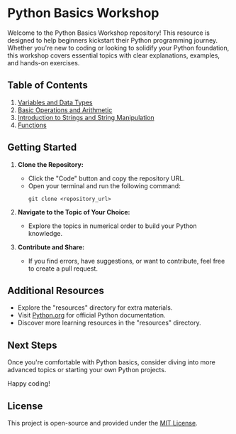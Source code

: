 # Python Basics Workshop

Welcome to the Python Basics Workshop repository! This resource is designed to help beginners kickstart their Python programming journey. Whether you're new to coding or looking to solidify your Python foundation, this workshop covers essential topics with clear explanations, examples, and hands-on exercises.

## Table of Contents

1. [Variables and Data Types](01-variables-and-data-types.md)
2. [Basic Operations and Arithmetic](02-basic-operations.md)
3. [Introduction to Strings and String Manipulation](03-strings-and-manipulation.md)
4. [Functions](04-functions.md)

## Getting Started

1. **Clone the Repository:**
   - Click the "Code" button and copy the repository URL.
   - Open your terminal and run the following command:
     ```shell
     git clone <repository_url>
     ```

2. **Navigate to the Topic of Your Choice:**
   - Explore the topics in numerical order to build your Python knowledge.

3. **Contribute and Share:**
   - If you find errors, have suggestions, or want to contribute, feel free to create a pull request.

## Additional Resources

- Explore the "resources" directory for extra materials.
- Visit [Python.org](https://www.python.org/) for official Python documentation.
- Discover more learning resources in the "resources" directory.

## Next Steps

Once you're comfortable with Python basics, consider diving into more advanced topics or starting your own Python projects.

Happy coding!

## License

This project is open-source and provided under the [MIT License](LICENSE).
